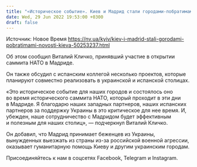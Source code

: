 ```yaml
---
title: "«Историческое событие». Киев и Мадрид стали городами-побратимами"
date: Wed, 29 Jun 2022 19:53:00 +0300
draft: false
---
```

Источник: Новое Время https://nv.ua/kyiv/kiev-i-madrid-stali-gorodami-pobratimami-novosti-kieva-50253237.html


 Об этом сообщил Виталий Кличко, принявший участие в открытии саммита НАТО в Мадриде.

Он также обсудил с испанским коллегой несколько проектов, которые планируют совместно реализовать в украинской и испанской столицах.

«Это историческое событие для наших городов и состоялось оно во время исторического саммита НАТО, который проходит в эти дни в Мадриде. Я благодарю наших западных партнеров, наших испанских партнеров за поддержку Украины в это критическое для нее время. И, убежден, наше сотрудничество с Мадридом будет эффективным и полезным для наших столиц», — подчеркнул Виталий Кличко.

Он добавил, что Мадрид принимает беженцев из Украины, вынужденных выезжать из страны из-за российской военной агрессии, оказывает гуманитарную помощь Киеву и другим украинским городам.

Присоединяйтесь к нам в соцсетях Facebook, Telegram и Instagram.
